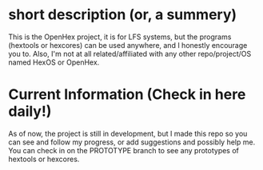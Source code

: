 # short description (or, a summery)
This is the OpenHex project, it is for LFS systems, but the programs (hextools or hexcores) can be used anywhere, and I honestly encourage you to. Also, I'm not at all related/affiliated with any other repo/project/OS named HexOS or OpenHex.

# Current Information (Check in here daily!)
As of now, the project is still in development, but I made this repo so you can see and follow my progress, or add suggestions and possibly help me. You can check in on the PROTOTYPE branch to see any prototypes of hextools or hexcores.
